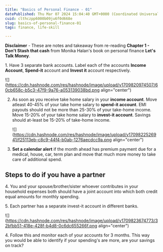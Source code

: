 ```yaml
---
title: "Basics of Personal Finance - 01"
datePublished: Thu Mar 07 2024 15:04:40 GMT+0000 (Coordinated Universal Time)
cuid: clthczpp6000b09ju6f0d668e
slug: basics-of-personal-finance-01
tags: finance, life-skill

---
```


**Disclaimer** - These are notes and takeaway from re-reading **Chapter 1 - Don't Stash that cash** from Monika Halan's book on personal finance **Let's Talk Money**.

1\. Have 3 separate bank accounts. Label each of the accounts **Income Account**, **Spend-it** account and **Invest it** account respectively.

![](https://cdn.hashnode.com/res/hashnode/image/upload/v1709820974507/60cb658c-b5c3-47f9-9a76-a053139038bd.png align="center")

2. As soon as you receive take home salary in your **income account**. Move atleast 40-45% of your take home salary to **spend-it account**. EMI payouts should not be more than 25-30% of your take-home income. Move 15-20% of your take home salary to **invest-it account**. Savings should at-least be 15-20% of take-home income.
    
    ![](https://cdn.hashnode.com/res/hashnode/image/upload/v1709822526941/f25113eb-c8c9-44f4-b0ab-1276aecdcc9a.png align="center")
    
3. **Set a calendar alert** if the month ahead has premium payment due for a medical, house, car, term plan and move that much more money to take care of additional spend.
    

## Steps to do if you have a partner

4\. You and your spouse/brother/sister whoever contributes in your household expenses both should have a joint account into which both credit equal amounts for monthly spending.

5\. Each partner has a separate invest-it account in different banks.

![](https://cdn.hashnode.com/res/hashnode/image/upload/v1709823674773/32bfbb51-418e-428f-b4d8-0c6dc655266f.png align="center")

4\. Follow this and monitor each of your accounts for 3 months. This way you would be able to identify if your spending's are more, are your savings on track?